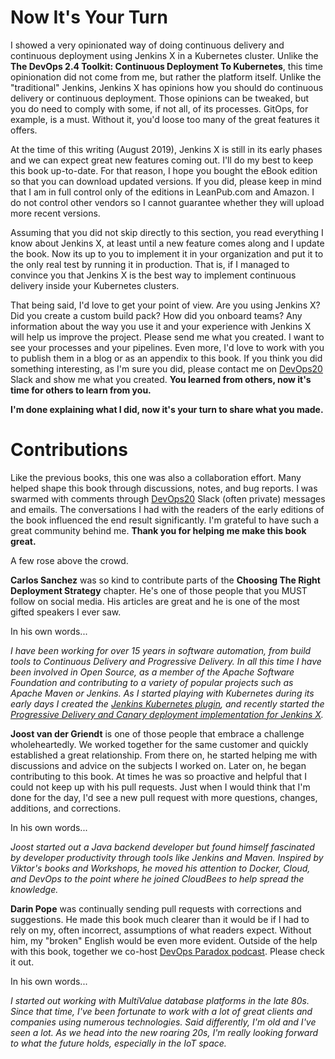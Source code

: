 # Now It's Your Turn

I showed a very opinionated way of doing continuous delivery and continuous deployment using Jenkins X in a Kubernetes cluster. Unlike the **The DevOps 2.4 Toolkit: Continuous Deployment To Kubernetes**, this time opinionation did not come from me, but rather the platform itself. Unlike the "traditional" Jenkins, Jenkins X has opinions how you should do continuous delivery or continuous deployment. Those opinions can be tweaked, but you do need to comply with some, if not all, of its processes. GitOps, for example, is a must. Without it, you'd loose too many of the great features it offers.

At the time of this writing (August 2019), Jenkins X is still in its early phases and we can expect great new features coming out. I'll do my best to keep this book up-to-date. For that reason, I hope you bought the eBook edition so that you can download updated versions. If you did, please keep in mind that I am in full control only of the editions in LeanPub.com and Amazon. I do not control other vendors so I cannot guarantee whether they will upload more recent versions.

Assuming that you did not skip directly to this section, you read everything I know about Jenkins X, at least until a new feature comes along and I update the book. Now its up to you to implement it in your organization and put it to the only real test by running it in production. That is, if I managed to convince you that Jenkins X is the best way to implement continuous delivery inside your Kubernetes clusters.

That being said, I'd love to get your point of view. Are you using Jenkins X? Did you create a custom build pack? How did you onboard teams? Any information about the way you use it and your experience with Jenkins X will help us improve the project. Please send me what you created. I want to see your processes and your pipelines. Even more, I'd love to work with you to publish them in a blog or as an appendix to this book. If you think you did something interesting, as I'm sure you did, please contact me on [DevOps20](http://slack.devops20toolkit.com/) Slack and show me what you created. **You learned from others, now it's time for others to learn from you.**

**I'm done explaining what I did, now it's your turn to share what you made.**

# Contributions

Like the previous books, this one was also a collaboration effort. Many helped shape this book through discussions, notes, and bug reports. I was swarmed with comments through [DevOps20](http://slack.devops20toolkit.com/) Slack (often private) messages and emails. The conversations I had with the readers of the early editions of the book influenced the end result significantly. I'm grateful to have such a great community behind me. **Thank you for helping me make this book great.**

A few rose above the crowd.

**Carlos Sanchez** was so kind to contribute parts of the **Choosing The Right Deployment Strategy** chapter. He's one of those people that you MUST follow on social media. His articles are great and he is one of the most gifted speakers I ever saw.

In his own words...

*I have been working for over 15 years in software automation, from build tools to Continuous Delivery and Progressive Delivery. In all this time I have been involved in Open Source, as a member of the Apache Software Foundation and contributing to a variety of popular projects such as Apache Maven or Jenkins. As I started playing with Kubernetes during its early days I created the [Jenkins Kubernetes plugin](https://github.com/jenkinsci/kubernetes-plugin), and recently started the [Progressive Delivery and Canary deployment implementation for Jenkins X](https://jenkins-x.io/developing/progressive-delivery/).*

**Joost van der Griendt** is one of those people that embrace a challenge wholeheartedly. We worked together for the same customer and quickly established a great relationship. From there on, he started helping me with discussions and advice on the subjects I worked on. Later on, he began contributing to this book. At times he was so proactive and helpful that I could not keep up with his pull requests. Just when I would think that I'm done for the day, I'd see a new pull request with more questions, changes, additions, and corrections.

In his own words...

*Joost started out a Java backend developer but found himself fascinated by developer productivity through tools like Jenkins and Maven. Inspired by Viktor's books and Workshops, he moved his attention to Docker, Cloud, and DevOps to the point where he joined CloudBees to help spread the knowledge.*

**Darin Pope** was continually sending pull requests with corrections and suggestions. He made this book much clearer than it would be if I had to rely on my, often incorrect, assumptions of what readers expect. Without him, my "broken" English would be even more evident. Outside of the help with this book, together we co-host [DevOps Paradox podcast](https://www.devopsparadox.com/). Please check it out. 

In his own words...

*I started out working with MultiValue database platforms in the late 80s. Since that time, I've been fortunate to work with a lot of great clients and companies using numerous technologies. Said differently, I'm old and I've seen a lot. As we head into the new roaring 20s, I'm really looking forward to what the future holds, especially in the IoT space.*
